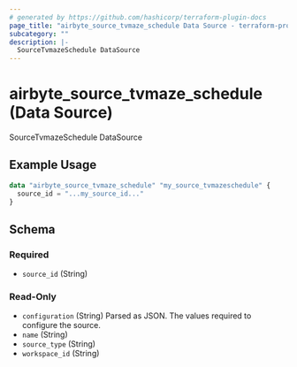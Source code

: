 ```yaml
---
# generated by https://github.com/hashicorp/terraform-plugin-docs
page_title: "airbyte_source_tvmaze_schedule Data Source - terraform-provider-airbyte"
subcategory: ""
description: |-
  SourceTvmazeSchedule DataSource
---
```


# airbyte_source_tvmaze_schedule (Data Source)

SourceTvmazeSchedule DataSource

## Example Usage

```terraform
data "airbyte_source_tvmaze_schedule" "my_source_tvmazeschedule" {
  source_id = "...my_source_id..."
}
```

<!-- schema generated by tfplugindocs -->
## Schema

### Required

- `source_id` (String)

### Read-Only

- `configuration` (String) Parsed as JSON.
The values required to configure the source.
- `name` (String)
- `source_type` (String)
- `workspace_id` (String)


